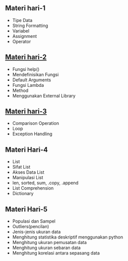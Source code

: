 ## Materi hari-1
* Tipe Data
* String Formatting
* Variabel
* Assignment
* Operator


## [Materi hari-2](https://spotless-food-d13.notion.site/Hari-2-Functions-Method-and-Getting-Help-3f00a92d23014f7f9efbe8b26a4ee14d)
* Fungsi help()
* Mendefinisikan Fungsi
* Default Arguments
* Fungsi Lambda
* Method
* Menggunakan External Library


## [Materi hari-3](https://spotless-food-d13.notion.site/Hari-3-Logic-Control-Flow-and-Loop-25a43ab74e144b87809e8a34feb36189)
* Comparison Operation
* Loop
* Exception Handling


## Materi Hari-4
* List
* Sifat List
* Akses Data List
* Manipulasi List
* len, sorted, sum, .copy, .append
* List Comprehension
* Dictionary


## Materi Hari-5
* Populasi dan Sampel 
* Outliers(pencilan)
* Jenis-jenis ukuran data
* Menghitung statistika deskriptif menggunakan python
* Menghitung ukuran pemusatan data
* Menghitung ukuran sebaran data
* Menghitung korelasi antara sepasang data
